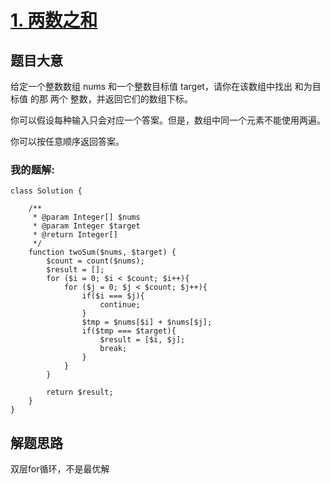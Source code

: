 # [1. 两数之和](https://leetcode-cn.com/problems/two-sum/)


## 题目大意
给定一个整数数组 nums 和一个整数目标值 target，请你在该数组中找出 和为目标值 的那 两个 整数，并返回它们的数组下标。

你可以假设每种输入只会对应一个答案。但是，数组中同一个元素不能使用两遍。

你可以按任意顺序返回答案。

### 我的题解:
```
class Solution {

    /**
     * @param Integer[] $nums
     * @param Integer $target
     * @return Integer[]
     */
    function twoSum($nums, $target) {
        $count = count($nums);
        $result = [];
        for ($i = 0; $i < $count; $i++){
            for ($j = 0; $j < $count; $j++){
                if($i === $j){
                    continue;
                }
                $tmp = $nums[$i] + $nums[$j];
                if($tmp === $target){
                    $result = [$i, $j];
                    break;
                }
            }
        }

        return $result;
    }
}
```

## 解题思路
双层for循环，不是最优解
